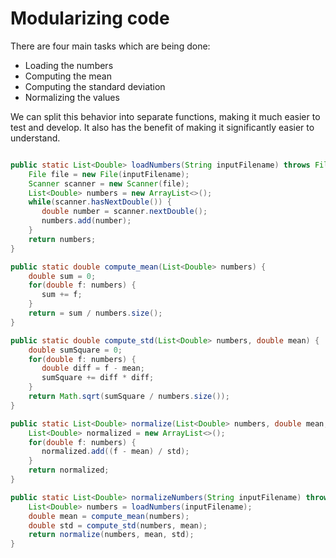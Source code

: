 # Modularizing code

There are four main tasks which are being done:
- Loading the numbers
- Computing the mean
- Computing the standard deviation
- Normalizing the values

We can split this behavior into separate functions, making it much easier to test and develop. It also has the benefit of making it significantly easier to understand.

```java

public static List<Double> loadNumbers(String inputFilename) throws FileNotFoundException {
    File file = new File(inputFilename);
    Scanner scanner = new Scanner(file);
    List<Double> numbers = new ArrayList<>();
    while(scanner.hasNextDouble()) {
       double number = scanner.nextDouble();
       numbers.add(number);
    }
    return numbers;
}

public static double compute_mean(List<Double> numbers) {
    double sum = 0;
    for(double f: numbers) {
       sum += f;
    }
    return = sum / numbers.size();
}

public static double compute_std(List<Double> numbers, double mean) {
    double sumSquare = 0;
    for(double f: numbers) {
       double diff = f - mean;
       sumSquare += diff * diff;
    }
    return Math.sqrt(sumSquare / numbers.size());
}

public static List<Double> normalize(List<Double> numbers, double mean, double std) {
    List<Double> normalized = new ArrayList<>();
    for(double f: numbers) {
       normalized.add((f - mean) / std);
    }
    return normalized;
}

public static List<Double> normalizeNumbers(String inputFilename) throws FileNotFoundException {
    List<Double> numbers = loadNumbers(inputFilename);
    double mean = compute_mean(numbers);
    double std = compute_std(numbers, mean);
    return normalize(numbers, mean, std);
}
```